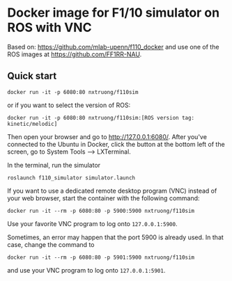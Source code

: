 # Docker image for F1/10 simulator on ROS with VNC

Based on:  <https://github.com/mlab-upenn/f110_docker> and use one of the ROS images at <https://github.com/FF1RR-NAU>.

## Quick start
```
docker run -it -p 6080:80 nxtruong/f110sim
```
or if you want to select the version of ROS:
```
docker run -it -p 6080:80 nxtruong/f110sim:[ROS version tag: kinetic/melodic]
```
Then open your browser and go to http://127.0.0.1:6080/.
After you've connected to the Ubuntu in Docker, click the button at the bottom left of the screen, go to System Tools --> LXTerminal.

In the terminal, run the simulator
```
roslaunch f110_simulator simulator.launch
```

If you want to use a dedicated remote desktop program (VNC) instead of your web
browser, start the container with the following command:
```
docker run -it --rm -p 6080:80 -p 5900:5900 nxtruong/f110sim
```
Use your favorite VNC program to log onto `127.0.0.1:5900`.

Sometimes, an error may happen that the port 5900 is already used. In that case, change the command to
```
docker run -it --rm -p 6080:80 -p 5901:5900 nxtruong/f110sim
```
and use your VNC program to log onto `127.0.0.1:5901`.
